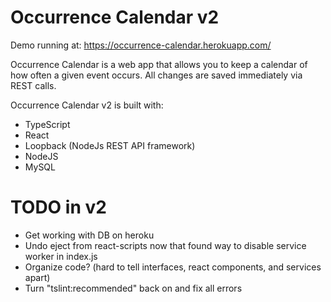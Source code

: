 # Occurrence Calendar v2

Demo running at:
https://occurrence-calendar.herokuapp.com/

Occurrence Calendar is a web app that allows you to keep a calendar of how often a given event occurs. All changes are saved immediately via REST calls.

Occurrence Calendar v2 is built with:
* TypeScript
* React
* Loopback (NodeJs REST API framework)
* NodeJS
* MySQL

# TODO in v2
- Get working with DB on heroku
- Undo eject from react-scripts now that found way to disable service worker in index.js
- Organize code? (hard to tell interfaces, react components, and services apart) 
- Turn "tslint:recommended" back on and fix all errors
